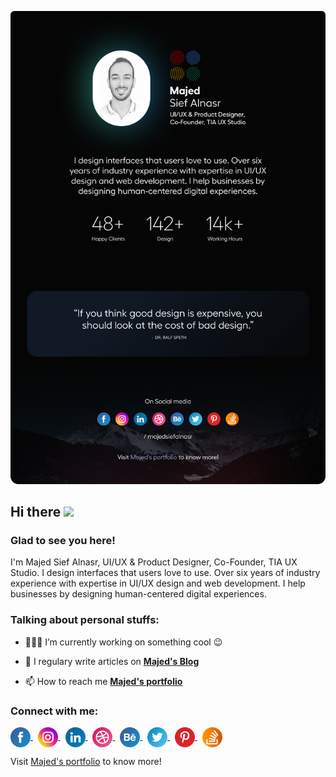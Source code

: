[![Majed Sief Alnasr - UI/UX & Product Designer, Co-Founder, TIA UX Studio](https://github.com/majedsiefalnasr/MajedSiefALnasr/blob/master/images/Cover11.png)](https://www.majedsiefalnasr.com/)

<!-- welcome message -->
<h2>Hi there <img src="https://media.giphy.com/media/hvRJCLFzcasrR4ia7z/giphy.gif" width="25px"></h2>

<h3>Glad to see you here!</h3>

<!-- About me -->
<p>
I'm Majed Sief Alnasr, UI/UX & Product Designer, Co-Founder, TIA UX Studio. I design interfaces that users love to use. Over six years of industry experience with expertise in UI/UX design and web development. I help businesses by designing human-centered digital experiences.
</p>

<!-- Personal Stuffs -->
<h3> Talking about personal stuffs:</h3>

- 👨🏽‍💻 I’m currently working on something cool 😉

- 📝 I regulary write articles on **[Majed's Blog](https://blog.majedsiefalnasr.com)**

- 📫 How to reach me **[Majed's portfolio](https://majedsiefalnasr.com)**

<!-- Connect with me -->
<h3 align="left">Connect with me:</h3>

<p align="left">
  <a href="https://facebook.com/MagedSiefAlnasr" target="_blank">
    <img align="center" src="https://github.com/majedsiefalnasr/MajedSiefALnasr/blob/master/images/facebook.svg" alt="majedsiefalnasr" height="32" width="32" />
  </a>
  &nbsp;
  <a href="" target="_blank">
    <img align="center" src="https://github.com/majedsiefalnasr/MajedSiefALnasr/blob/master/images/instagram.svg" alt="majedsiefalnasr" height="32" width="32" />
  </a>
  &nbsp;
  <a href="" target="_blank">
    <img align="center" src="https://github.com/majedsiefalnasr/MajedSiefALnasr/blob/master/images/linkedin.svg" alt="majedsiefalnasr" height="32" width="32" />
  </a>
  &nbsp;
  <a href="" target="_blank">
    <img align="center" src="https://github.com/majedsiefalnasr/MajedSiefALnasr/blob/master/images/dribble.svg" alt="majedsiefalnasr" height="32" width="32" />
  </a>
  &nbsp;
  <a href="" target="_blank">
    <img align="center" src="https://github.com/majedsiefalnasr/MajedSiefALnasr/blob/master/images/behance.svg" alt="majedsiefalnasr" height="32" width="32" />
  </a>
  &nbsp;
  <a href="" target="_blank">
    <img align="center" src="https://github.com/majedsiefalnasr/MajedSiefALnasr/blob/master/images/twitter.svg" alt="majedsiefalnasr" height="32" width="32" />
  </a>
  &nbsp;
  <a href="" target="_blank">
    <img align="center" src="https://github.com/majedsiefalnasr/MajedSiefALnasr/blob/master/images/pinterest.svg" alt="majedsiefalnasr" height="32" width="32" />
  </a>
  &nbsp;
  <a href="" target="_blank">
    <img align="center" src="https://github.com/majedsiefalnasr/MajedSiefALnasr/blob/master/images/stackoverflow.svg" alt="majedsiefalnasr" height="32" width="32" />
  </a>
</p>

Visit [Majed's portfolio](https://majedsiefalnasr.com) to know more!


